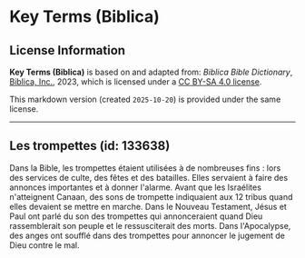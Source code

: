 # Key Terms (Biblica)

## License Information

**Key Terms (Biblica)** is based on and adapted from: _Biblica Bible Dictionary_, [Biblica, Inc.](https://www.biblica.com/), 2023, which is licensed under a [CC BY-SA 4.0 license](https://creativecommons.org/licenses/by-sa/4.0/legalcode.en).

This markdown version (created `2025-10-20`) is provided under the same license.



--------------------------------

## Les trompettes (id: 133638)

Dans la Bible, les trompettes étaient utilisées à de nombreuses fins : lors des services de culte, des fêtes et des batailles. Elles servaient à faire des annonces importantes et à donner l'alarme. Avant que les Israélites n'atteignent Canaan, des sons de trompette indiquaient aux 12 tribus quand elles devaient se mettre en marche. Dans le Nouveau Testament, Jésus et Paul ont parlé du son des trompettes qui annonceraient quand Dieu rassemblerait son peuple et le ressusciterait des morts. Dans l'Apocalypse, des anges ont soufflé dans des trompettes pour annoncer le jugement de Dieu contre le mal.


